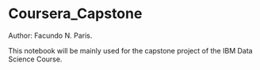# Coursera_Capstone
Author: Facundo N. Paris.

This notebook will be mainly used for the capstone project of the IBM Data Science Course. 
